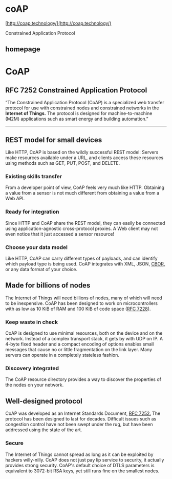 # coAP

[http://coap.technology/](http://coap.technology/)


Constrained Application Protocol
## homepage

# CoAP

## RFC 7252 Constrained Application Protocol

“The Constrained Application Protocol (CoAP) is a specialized web transfer protocol for use with constrained nodes and constrained networks in the **Internet of Things.**
The protocol is designed for machine-to-machine (M2M) applications such as smart energy and building automation.”

------

## REST model for small devices

Like HTTP, CoAP is based on the wildly successful REST model: Servers make resources available under a URL, and clients access these resources using methods such as GET, PUT, POST, and DELETE.

### Existing skills transfer

From a developer point of view, CoAP feels very much like HTTP. Obtaining a value from a sensor is not much different from obtaining a value from a Web API.

### Ready for integration

Since HTTP and CoAP share the REST model, they can easily be connected using application-agnostic cross-protocol proxies. A Web client may not even notice that it just accessed a sensor resource!

### Choose your data model

Like HTTP, CoAP can carry different types of payloads, and can identify which payload type is being used. CoAP integrates with XML, JSON, [CBOR,](http://cbor.io/) or any data format of your choice.

## Made for billions of nodes

The Internet of Things will need billions of nodes, many of which will need to be inexpensive. CoAP has been designed to work on microcontrollers with as low as 10 KiB of RAM and 100 KiB of code space ([RFC 7228](http://tools.ietf.org/html/rfc7228)).

### Keep waste in check

CoAP is designed to use minimal resources, both on the device and on the network. Instead of a complex transport stack, it gets by with UDP on IP. A 4-byte fixed header and a compact encoding of options enables small messages that cause no or little fragmentation on the link layer. Many servers can operate in a completely stateless fashion.

### Discovery integrated

The CoAP resource directory provides a way to discover the properties of the nodes on your network.

## Well-designed protocol

CoAP was developed as an Internet Standards Document, [RFC 7252.](http://coap.technology/spec.html) The protocol has been designed to last for decades. Difficult issues such as congestion control have not been swept under the rug, but have been addressed using the state of the art.

### Secure

The Internet of Things cannot spread as long as it can be exploited by hackers willy-nilly. CoAP does not just pay lip service to security, it actually provides strong security. CoAP's default choice of DTLS parameters is equivalent to 3072-bit RSA keys, yet still runs fine on the smallest nodes.
